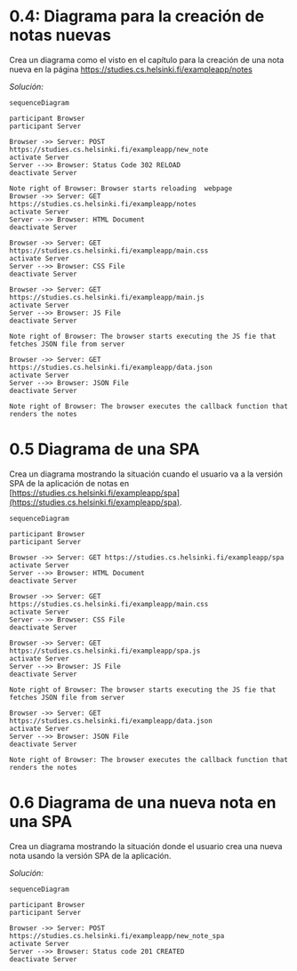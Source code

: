 
# 0.4: Diagrama para la creación de notas nuevas

Crea un diagrama como el visto en el capítulo para la creación de una nota nueva en la página https://studies.cs.helsinki.fi/exampleapp/notes

*Solución:*

```mermaid
sequenceDiagram

participant Browser
participant Server

Browser ->> Server: POST https://studies.cs.helsinki.fi/exampleapp/new_note
activate Server
Server -->> Browser: Status Code 302 RELOAD
deactivate Server

Note right of Browser: Browser starts reloading  webpage
Browser ->> Server: GET https://studies.cs.helsinki.fi/exampleapp/notes
activate Server
Server -->> Browser: HTML Document
deactivate Server

Browser ->> Server: GET https://studies.cs.helsinki.fi/exampleapp/main.css
activate Server
Server -->> Browser: CSS File
deactivate Server

Browser ->> Server: GET https://studies.cs.helsinki.fi/exampleapp/main.js
activate Server
Server -->> Browser: JS File
deactivate Server

Note right of Browser: The browser starts executing the JS fie that fetches JSON file from server

Browser ->> Server: GET https://studies.cs.helsinki.fi/exampleapp/data.json
activate Server
Server -->> Browser: JSON File
deactivate Server

Note right of Browser: The browser executes the callback function that renders the notes
```

# 0.5 Diagrama de una SPA

Crea un diagrama mostrando la situación cuando el usuario va a la versión SPA de la aplicación de notas en [https://studies.cs.helsinki.fi/exampleapp/spa](https://studies.cs.helsinki.fi/exampleapp/spa).

```mermaid
sequenceDiagram

participant Browser
participant Server

Browser ->> Server: GET https://studies.cs.helsinki.fi/exampleapp/spa
activate Server
Server -->> Browser: HTML Document
deactivate Server

Browser ->> Server: GET https://studies.cs.helsinki.fi/exampleapp/main.css
activate Server
Server -->> Browser: CSS File
deactivate Server

Browser ->> Server: GET https://studies.cs.helsinki.fi/exampleapp/spa.js
activate Server
Server -->> Browser: JS File
deactivate Server

Note right of Browser: The browser starts executing the JS fie that fetches JSON file from server

Browser ->> Server: GET https://studies.cs.helsinki.fi/exampleapp/data.json
activate Server
Server -->> Browser: JSON File
deactivate Server

Note right of Browser: The browser executes the callback function that renders the notes
```

# 0.6 Diagrama de una nueva nota en una SPA

Crea un diagrama mostrando la situación donde el usuario crea una nueva nota usando la versión SPA de la aplicación.

*Solución:*

```mermaid
sequenceDiagram

participant Browser
participant Server

Browser ->> Server: POST https://studies.cs.helsinki.fi/exampleapp/new_note_spa
activate Server
Server -->> Browser: Status code 201 CREATED
deactivate Server
```


